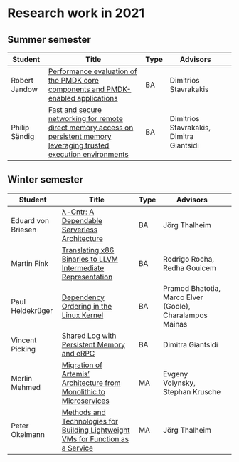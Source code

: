 # Research work in 2021

## Summer semester

| Student       | Title | Type | Advisors |         |
|---------------|-------|------|----------|---------|
| Robert Jandow | [Performance evaluation of the PMDK core components and PMDK-enabled applications](summer/docs/bsc_jandow_performance_evaluation_of_the_pmdk_core_components_and_pmdk_enabled_applications.pdf) | BA | Dimitrios Stavrakakis | |
| Philip Sändig | [Fast and secure networking for remote direct memory access on persistent memory leveraging trusted execution environments](summer/docs/bsc_saendig_fast_and_secure_networking_for_remote_direct_memory_access_on_persistent_memory_leveraging_trusted_execution_environments.pdf) | BA | Dimitrios Stavrakakis, Dimitra Giantsidi |    |


## Winter semester

| Student       | Title | Type | Advisors |         |
|---------------|-------|------|----------|---------|
| Eduard von Briesen | [λ-Cntr: A Dependable Serverless Architecture](winter/docs/bsc_briesen_lambda_cntr_a_dependable_serverless_architecture.pdf) | BA | Jörg Thalheim | |
| Martin Fink | [Translating x86 Binaries to LLVM Intermediate Representation](winter/docs/bsc_fink_translating_x86_binaries_into_llvm_intermediate_representation.pdf) | BA | Rodrigo Rocha, Redha Gouicem | |
| Paul Heidekrüger | [Dependency Ordering in the Linux Kernel](winter/docs/bsc_heidekrueger_dependency_ordering_in_the_linux_kernel.pdf) | BA | Pramod Bhatotia, Marco Elver (Goole), Charalampos Mainas | |
| Vincent Picking | [Shared Log with Persistent Memory and eRPC](winter/docs/bsc_picking_shared_log_with_persistent_memory_and_erpc.pdf) | BA | Dimitra Giantsidi | |
| Merlin Mehmed | [Migration of Artemis’ Architecture from Monolithic to Microservices](winter/docs/msc_mehmed_migration_of_artemis_architecture_from_monolithic_to_microservices.pdf) | MA | Evgeny Volynsky, Stephan Krusche | |
| Peter Okelmann | [Methods and Technologies for Building Lightweight VMs for Function as a Service](winter/docs/msc_okelmann_methods_and_technologies_for_building_lightweight_vms_for_function_as_a_service.pdf) | MA | Jörg Thalheim | |

